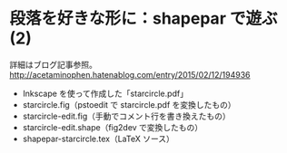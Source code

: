 段落を好きな形に：shapepar で遊ぶ(2)
====================================

詳細はブログ記事参照。
http://acetaminophen.hatenablog.com/entry/2015/02/12/194936

- Inkscape を使って作成した「starcircle.pdf」
- starcircle.fig（pstoedit で starcircle.pdf を変換したもの）
- starcircle-edit.fig（手動でコメント行を書き換えたもの）
- starcircle-edit.shape（fig2dev で変換したもの）
- shapepar-starcircle.tex（LaTeX ソース）
